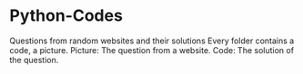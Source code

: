 # Python-Codes
Questions from random websites and their solutions
Every folder contains a code, a picture.
Picture: The question from a website.
Code: The solution of the question.
